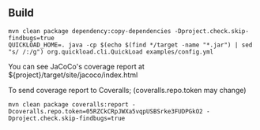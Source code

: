 ## Build

```
mvn clean package dependency:copy-dependencies -Dproject.check.skip-findbugs=true
QUICKLOAD_HOME=. java -cp $(echo $(find */target -name "*.jar") | sed "s/ /:/g") org.quickload.cli.QuickLoad examples/config.yml
```

You can see JaCoCo's coverage report at ${project}/target/site/jacoco/index.html

To send coverage report to Coveralls; (coveralls.repo.token may change)

```
mvn clean package coveralls:report -Dcoveralls.repo.token=05RZCkCRpJWXa5vqpUSBSrke3FUDPGkO2 -Dproject.check.skip-findbugs=true
```
